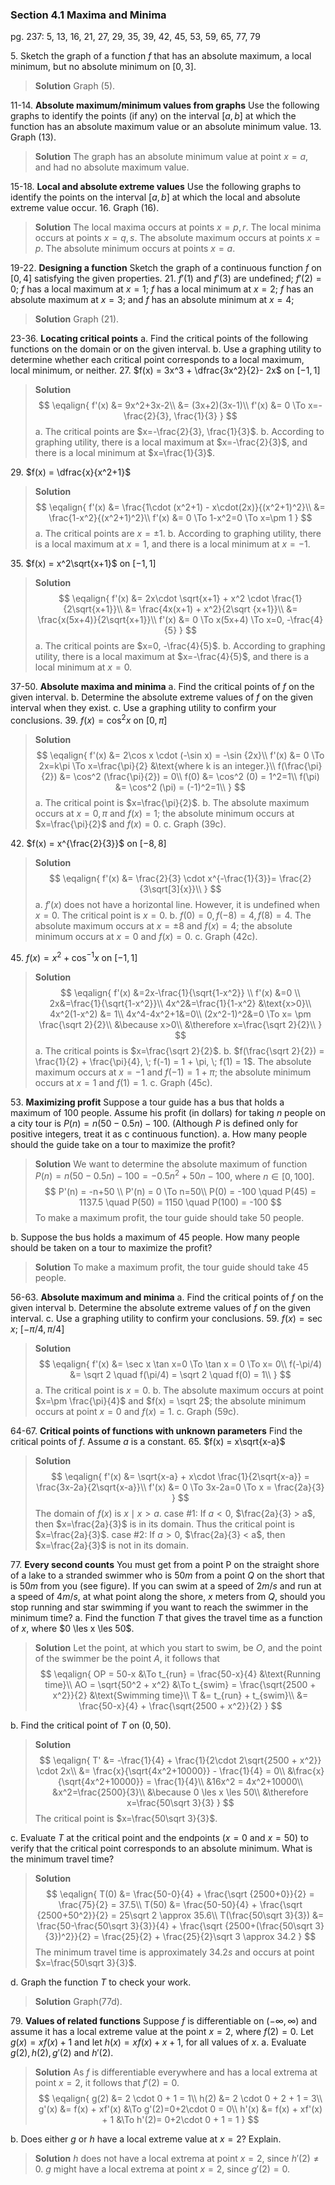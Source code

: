 ### Section 4.1 Maxima and Minima
pg. 237: 5, 13, 16, 21, 27, 29, 35, 39, 42, 45, 53, 59, 65, 77, 79

 5\. Sketch the graph of a function $f$ that has an absolute maximum, a local minimum, but no absolute minimum on $[0, 3]$.
 >**Solution**
Graph (5).

11-14\. **Absolute maximum/minimum values from graphs** Use the following graphs to identify the points (if any) on the interval $[a, b]$ at which the function has an absolute maximum value or an absolute minimum value.
13\. Graph (13).
 >**Solution**
 The graph has an absolute minimum value at point $x=a$, and had no absolute maximum value.

15-18\. **Local and absolute extreme values** Use the following graphs to identify the points on the interval $[a, b]$ at which the local and absolute extreme value occur.
16\. Graph (16).
>**Solution**
The local maxima occurs at points $x=p, r$.
The local minima occurs at points $x=q, s$.
The absolute maximum occurs at points $x=p$.
The absolute minimum occurs at points $x=a$.

19-22\. **Designing a function**  Sketch the graph of a continuous function $f$ on $[0, 4]$ satisfying the given properties.
21\. $f'(1)$ and $f'(3)$ are undefined; $f'(2) = 0$; $f$ has a local maximum at $x=1$;  $f$ has a local minimum at $x=2$;  $f$ has an absolute maximum at $x=3$; and  $f$ has an absolute  minimum at $x=4$;
 >**Solution**
 Graph (21).

23-36\. **Locating critical points**
a. Find the critical points of the following functions on the domain or on the given interval.
b. Use a graphing utility to determine whether each critical point corresponds to a local maximum, local minimum, or neither.
27\. $f(x) = 3x^3 + \dfrac{3x^2}{2}- 2x$ on $[-1, 1]$
>**Solution**
$$
\eqalign{
f'(x) &= 9x^2+3x-2\\
&= (3x+2)(3x-1)\\
f'(x) &= 0 \To x=-\frac{2}{3}, \frac{1}{3}
}
$$
a. The critical points are $x=-\frac{2}{3}, \frac{1}{3}$.
b. According to graphing utility, there is a local maximum at $x=-\frac{2}{3}$, and there is a local minimum at $x=\frac{1}{3}$.

<!-- pagebreak -->
29\. $f(x) = \dfrac{x}{x^2+1}$
>**Solution**
$$
\eqalign{
f'(x) &= \frac{1\cdot (x^2+1) - x\cdot(2x)}{(x^2+1)^2}\\
&= \frac{1-x^2}{(x^2+1)^2}\\
f'(x) &= 0 \To 1-x^2=0 \To x=\pm 1
}
$$
a. The critical points are $x=\pm 1$.
b. According to graphing utility, there is a local maximum at $x=1$, and there is a local minimum at $x=-1$.

35\. $f(x) = x^2\sqrt{x+1}$ on $[-1, 1]$
>**Solution**
$$
\eqalign{
f'(x) &= 2x\cdot \sqrt{x+1} + x^2 \cdot \frac{1}{2\sqrt{x+1}}\\
&= \frac{4x(x+1) + x^2}{2\sqrt {x+1}}\\
&= \frac{x(5x+4)}{2\sqrt{x+1}}\\
f'(x) &= 0 \To x(5x+4) \To x=0, -\frac{4}{5}
}
$$
a. The critical points are $x=0, -\frac{4}{5}$.
b. According to graphing utility, there is a local maximum at $x=-\frac{4}{5}$, and there is a local minimum  at $x=0$.

37-50\. **Absolute maxima and minima**
a. Find the critical points of $f$ on the given interval.
b. Determine the absolute extreme values of $f$ on the given interval when they exist.
c. Use a graphing utility to confirm your conclusions.
39\. $f(x) = \cos^2 x$ on $[0, \pi]$
>**Solution**
$$
\eqalign{
f'(x) &= 2\cos x \cdot (-\sin x) = -\sin {2x}\\
f'(x) &= 0 \To 2x=k\pi \To x=\frac{\pi}{2} &\text{where k is an integer.}\\
f(\frac{\pi}{2}) &= \cos^2 (\frac{\pi}{2}) = 0\\
f(0) &= \cos^2 (0) = 1^2=1\\
f(\pi) &= \cos^2 (\pi) = (-1)^2=1\\
}
$$
a. The critical point is $x=\frac{\pi}{2}$.
b. The absolute maximum occurs at $x=0, \pi$ and $f(x) = 1$; the absolute minimum occurs at $x=\frac{\pi}{2}$ and $f(x) = 0$.
c. Graph (39c).

<!-- pagebreak -->
42\. $f(x) =  x^{\frac{2}{3}}$ on $[-8, 8]$
>**Solution**
$$
\eqalign{
f'(x) &= \frac{2}{3} \cdot x^{-\frac{1}{3}}= \frac{2}{3\sqrt[3]{x}}\\
}
$$
a. $f'(x)$ does not have a horizontal line. However, it is undefined when $x=0$. The critical point is $x=0$.
b. $f(0) = 0, f(-8) = 4, f(8) = 4$. The absolute maximum occurs at $x=\pm 8$ and $f(x) = 4$; the absolute minimum occurs at $x=0$ and $f(x) = 0$.
c. Graph (42c).

45\. $f(x) =  x^2 + \cos^{-1} x$ on $[-1, 1]$
>**Solution**
$$
\eqalign{
f'(x) &=2x-\frac{1}{\sqrt{1-x^2}} \\
f'(x) &=0 \\
2x&=\frac{1}{\sqrt{1-x^2}}\\
4x^2&=\frac{1}{1-x^2} &\text{x>0}\\
4x^2(1-x^2) &= 1\\
4x^4-4x^2+1&=0\\
(2x^2-1)^2&=0 \To x= \pm \frac{\sqrt 2}{2}\\
&\because x>0\\
&\therefore x=\frac{\sqrt 2}{2}\\
}
$$
a. The critical points is $x=\frac{\sqrt 2}{2}$.
b. $f(\frac{\sqrt 2}{2}) = \frac{1}{2} + \frac{\pi}{4},  \; f(-1) = 1 + \pi, \; f(1) = 1$. The absolute maximum occurs at $x=-1$ and $f(-1) = 1+\pi$; the absolute minimum occurs at $x=1$ and $f(1) = 1$.
c. Graph (45c).

<!-- pagebreak -->
53\. **Maximizing profit** Suppose a tour guide has a bus that holds a maximum of 100 people. Assume his profit (in dollars) for taking $n$ people on a city tour is $P(n)=n(50-0.5n) - 100$. (Although $P$ is defined only for positive integers, treat it as c continuous function).
a. How many people should the guide take on a tour to maximize the profit?
>**Solution**
We want to determine the absolute maximum of function $P(n)=n(50-0.5n) - 100 = -0.5n^2 + 50n-100$, where $n \in [0, 100]$.
$$
P'(n) = -n+50 \\
P'(n) = 0 \To n=50\\
P(0) = -100 \quad P(45) = 1137.5 \quad P(50) = 1150 \quad P(100) = -100
$$
To make a maximum profit, the tour guide should take $50$ people.

b. Suppose the bus holds a maximum of 45 people. How many people should be taken on a tour to maximize the profit?
>**Solution**
To make a maximum profit, the tour guide should take $45$ people.

56-63\. **Absolute maximum and minima**
a. Find the critical points of $f$ on the given interval
b. Determine the absolute extreme values of $f$ on the given interval.
c. Use a graphing utility to confirm your conclusions.
59\. $f(x) = \sec x$; $[-\pi/4, \pi/4]$
>**Solution**
$$
\eqalign{
f'(x) &= \sec x \tan x=0 \To \tan x = 0 \To x= 0\\
f(-\pi/4) &= \sqrt 2 \quad f(\pi/4) = \sqrt 2 \quad f(0) = 1\\
}
$$
a. The critical point is $x=0$.
b. The absolute maximum occurs at point $x=\pm \frac{\pi}{4}$ and $f(x) = \sqrt 2$; the absolute minimum occurs at point $x=0$ and $f(x) = 1$.
c. Graph (59c).

64-67\. **Critical points of functions with unknown parameters** Find the critical points of $f$. Assume $a$ is a constant.
65\. $f(x) = x\sqrt{x-a}$
>**Solution**
$$
\eqalign{
f'(x) &= \sqrt{x-a} + x\cdot \frac{1}{2\sqrt{x-a}} = \frac{3x-2a}{2\sqrt{x-a}}\\
f'(x) &= 0 \To 3x-2a=0 \To x = \frac{2a}{3}
}
$$
The domain of $f(x)$ is $x\mid x > a$.
case #1: If $a < 0$, $\frac{2a}{3} > a$, then $x=\frac{2a}{3}$ is in its domain. Thus the critical point is $x=\frac{2a}{3}$.
case #2: If $a > 0$, $\frac{2a}{3} < a$, then $x=\frac{2a}{3}$ is not in its domain.

<!-- pagebreak -->
77\. **Every second counts** You must get from a point P on the straight shore of a lake to a stranded swimmer who is $50m$ from a point $Q$ on the short that is $50m$ from you (see figure). If you can swim at a speed of $2m/s$ and run at a speed of $4m/s$, at what point along the shore, $x$ meters from $Q$, should you stop running and star swimming if you want to reach the swimmer in the minimum time?
a. Find the function $T$ that gives the travel time as a function of $x$, where $0 \les x \les 50$.
>**Solution**
Let the point, at which you start to swim, be $O$,  and the point of the swimmer be the point $A$, it follows that
$$
\eqalign{
OP = 50-x &\To t_{run} = \frac{50-x}{4} &\text{Running time}\\
AO = \sqrt{50^2 + x^2} &\To t_{swim} = \frac{\sqrt{2500 + x^2}}{2} &\text{Swimming time}\\
T &=  t_{run} + t_{swim}\\
&= \frac{50-x}{4} + \frac{\sqrt{2500 + x^2}}{2}
}
$$

b. Find the critical point of $T$ on $(0, 50)$.
>**Solution**
$$
\eqalign{
T' &= -\frac{1}{4} + \frac{1}{2\cdot 2\sqrt{2500 + x^2}} \cdot 2x\\
&= \frac{x}{\sqrt{4x^2+10000}} - \frac{1}{4} = 0\\
&\frac{x}{\sqrt{4x^2+10000}} = \frac{1}{4}\\
&16x^2 = 4x^2+10000\\
&x^2=\frac{2500}{3}\\
&\because 0 \les x \les 50\\
&\therefore x=\frac{50\sqrt 3}{3}
}
$$
The critical point is $x=\frac{50\sqrt 3}{3}$.

c. Evaluate $T$ at the critical point and the endpoints ($x=0$ and $x=50$) to verify that the critical point corresponds to an absolute minimum. What is the minimum travel time?
>**Solution**
$$
\eqalign{
T(0) &= \frac{50-0}{4} + \frac{\sqrt {2500+0}}{2} = \frac{75}{2} = 37.5\\
T(50) &= \frac{50-50}{4} + \frac{\sqrt {2500+50^2}}{2} = 25\sqrt 2 \approx 35.6\\
T(\frac{50\sqrt 3}{3}) &= \frac{50-\frac{50\sqrt 3}{3}}{4} + \frac{\sqrt {2500+(\frac{50\sqrt 3}{3})^2}}{2} = \frac{25}{2} + \frac{25}{2}\sqrt 3 \approx 34.2
}
$$
The minimum travel time is approximately $34.2s$ and occurs at point $x=\frac{50\sqrt 3}{3}$.

d. Graph the function $T$ to check your work.
>**Solution**
Graph(77d).

79\. **Values of related functions** Suppose $f$ is differentiable on $(-\infty, \infty)$ and assume it has a local extreme value at the point $x=2$, where $f(2)=0$. Let $g(x) = xf(x) + 1$ and let $h(x) = xf(x) + x + 1$, for all values of $x$.
a. Evaluate $g(2), h(2), g'(2)$ and $h'(2)$.
>**Solution**
As $f$ is differentiable everywhere and has a local extrema at point $x=2$, it follows that $f'(2) = 0$.
$$
\eqalign{
g(2) &= 2 \cdot 0 + 1 = 1\\
h(2) &= 2 \cdot 0 + 2 + 1 = 3\\
g'(x) &= f(x) + xf'(x) &\To g'(2)=0+2\cdot 0 = 0\\
h'(x) &= f(x) + xf'(x) + 1 &\To h'(2)= 0+2\cdot 0 + 1 = 1
}
$$

b. Does either $g$ or $h$ have a local extreme value at $x=2$? Explain.
>**Solution**
$h$ does not have a local extrema at point $x=2$, since $h'(2) \ne 0$. $g$ might have a local extrema at point $x=2$, since $g'(2)=0$.
